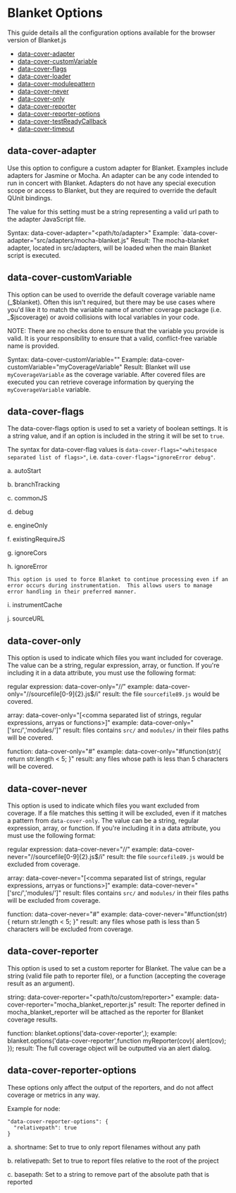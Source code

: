 # Blanket Options

This guide details all the configuration options available for the browser version of Blanket.js

* [data-cover-adapter](#data-cover-adapter)
* [data-cover-customVariable](#data-cover-customVariable)
* [data-cover-flags](#data-cover-flags)
* [data-cover-loader](#data-cover-loader)
* [data-cover-modulepattern](#data-cover-modulepattern)
* [data-cover-never](#data-cover-never)
* [data-cover-only](#data-cover-only)
* [data-cover-reporter](#data-cover-reporter)
* [data-cover-reporter-options](#data-cover-reporter-options)
* [data-cover-testReadyCallback](#data-cover-testReadyCallback)
* [data-cover-timeout](#data-cover-timeout)


## data-cover-adapter

  Use this option to configure a custom adapter for Blanket.  Examples include adapters for Jasmine or Mocha.  An adapter can be any code intended to run in concert with Blanket.  Adapters do not have any special execution scope or access to Blanket, but they are required to override the default QUnit bindings.

  The value for this setting must be a string representing a valid url path to the adapter JavaScript file.

  Syntax: data-cover-adapter="<path/to/adapter>"
  Example: `data-cover-adapter="src/adapters/mocha-blanket.js"
  Result: The mocha-blanket adapter, located in src/adapters, will be loaded when the main Blanket script is executed.


## data-cover-customVariable

  This option can be used to override the default coverage variable name (_$blanket).  Often this isn't required, but there may be use cases where you'd like it to match the variable name of another coverage package (i.e. _$jscoverage) or avoid collisions with local variables in your code.

  NOTE: There are no checks done to ensure that the variable you provide is valid.  It is your responsibility to ensure that a valid, conflict-free variable name is provided.

  Syntax: data-cover-customVariable="<custom variable name>"
  Example: data-cover-customVariable="myCoverageVariable"
  Result: Blanket will use `myCoverageVariable` as the coverage variable.  After covered files are executed you can retrieve coverage information by querying the `myCoverageVariable` variable.


## data-cover-flags

  The data-cover-flags option is used to set a variety of boolean settings.  It is a string value, and if an option is included in the string it will be set to `true`.

  The syntax for data-cover-flag values is `data-cover-flags="<whitespace separated list of flags>"`, i.e. `data-cover-flags="ignoreError debug"`.

  a.  autoStart

  b.  branchTracking

  c.  commonJS

  d.  debug

  e.  engineOnly

  f.  existingRequireJS

  g.  ignoreCors

  h.  ignoreError
  
    This option is used to force Blanket to continue processing even if an error occurs during instrumentation.  This allows users to manage error handling in their preferred manner.

  i.  instrumentCache

  j.  sourceURL



## data-cover-only

  This option is used to indicate which files you want included for coverage.  The value can be a string, regular expression, array, or function.
  If you're including it in a data attribute, you must use the following format:

  regular expression: data-cover-only="//<your regular expression>"
  example: data-cover-only="//sourcefile[0-9]{2}.js$/i"
  result: the file `sourcefile89.js` would be covered.

  array: data-cover-only="[<comma separated list of strings, regular expressions, arryas or functions>]"
  example: data-cover-only="['src/','modules/']"
  result: files contains `src/` and `modules/` in their files paths will be covered.

  function: data-cover-only="#<function declaration or function name>"
  example: data-cover-only="#function(str){ return str.length < 5; }"
  result: any files whose path is less than 5 characters will be covered.


## data-cover-never

  This option is used to indicate which files you want excluded from coverage.  If a file matches this setting it will be excluded, even if it matches a pattern from `data-cover-only`. The value can be a string, regular expression, array, or function.
  If you're including it in a data attribute, you must use the following format:

  regular expression: data-cover-never="//<your regular expression>"
  example: data-cover-never="//sourcefile[0-9]{2}.js$/i"
  result: the file `sourcefile89.js` would be excluded from coverage.

  array: data-cover-never="[<comma separated list of strings, regular expressions, arryas or functions>]"
  example: data-cover-never="['src/','modules/']"
  result: files contains `src/` and `modules/` in their files paths will be excluded from coverage.

  function: data-cover-never="#<function declaration or function name>"
  example: data-cover-never="#function(str){ return str.length < 5; }"
  result: any files whose path is less than 5 characters will be excluded from coverage.


## data-cover-reporter

  This option is used to set a custom reporter for Blanket.  The value can be a string (valid file path to reporter file), or a function (accepting the coverage result as an argument).

  string: data-cover-reporter="<path/to/custom/reporter>"
  example: data-cover-reporter="mocha_blanket_reporter.js"
  result: The reporter defined in mocha_blanket_reporter will be attached as the reporter for Blanket coverage results.

  function: blanket.options('data-cover-reporter',<reporter function>);
  example: blanket.options('data-cover-reporter',function myReporter(cov){ alert(cov); });
  result: The full coverage object will be outputted via an alert dialog.


## data-cover-reporter-options

  These options only affect the output of the reporters, and do not affect coverage or metrics in any way.

  Example for node:

  ```
  "data-cover-reporter-options": {
    "relativepath": true
  }
  ```

  a. shortname:  Set to true to only report filenames without any path

  b. relativepath:  Set to true to report files relative to the root of the project

  c. basepath:  Set to a string to remove part of the absolute path that is reported
